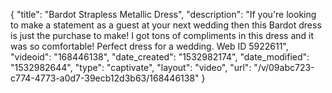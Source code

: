 {
    "title": "Bardot Strapless Metallic Dress",
    "description": "If you're looking to make a statement as a guest at your next wedding then this Bardot dress is just the purchase to make! I got tons of compliments in this dress and it was so comfortable! Perfect dress for a wedding. Web ID 5922611",
    "videoid": "168446138",
    "date_created": "1532982174",
    "date_modified": "1532982644",
    "type": "captivate",
    "layout": "video",
    "url": "\/v\/09abc723-c774-4773-a0d7-39ecb12d3b63\/168446138"
}